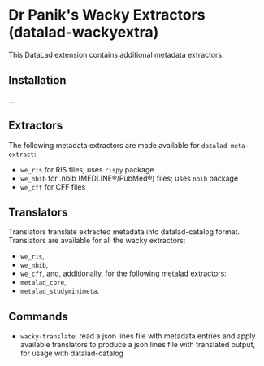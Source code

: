 # Dr Panik's Wacky Extractors (datalad-wackyextra)

This DataLad extension contains additional metadata extractors.

## Installation
...

## Extractors
The following metadata extractors are made available for `datalad meta-extract`:
- `we_ris` for RIS files; uses `rispy` package
- `we_nbib` for .nbib (MEDLINE®/PubMed®) files; uses `nbib` package
- `we_cff` for CFF files

## Translators
Translators translate extracted metadata into datalad-catalog format.
Translators are available for all the wacky extractors:
- `we_ris`,
- `we_nbib`,
- `we_cff`,
and, additionally, for the following metalad extractors:
- `metalad_core`,
- `metalad_studyminimeta`.

## Commands
- `wacky-translate`: read a json lines file with metadata entries and apply available translators to produce
  a json lines file with translated output, for usage with datalad-catalog

